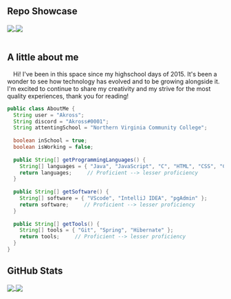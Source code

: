 <h2>Repo Showcase</h2>
<a href="https://github.com/akr0ss/kumiko-discord-bot">
  <img align="center" src="https://github-readme-stats-akr0ss.vercel.app/api/pin/?username=akr0ss&repo=kumiko-discord-bot&theme=discord_old_blurple"/>
</a>
<a href="https://github.com/akr0ss/fabric_dawn-hud">
  <img align="center" src="https://github-readme-stats-akr0ss.vercel.app/api/pin/?username=akr0ss&repo=fabric_dawn-hud&theme=discord_old_blurple"/>
</a>
<br></br>
<h2>A little about me</h2>
<p> &ensp;&ensp;Hi! I've been in this space since my highschool days of 2015. It's been a wonder to see how technology has evolved and to be growing alongside it. I'm excited to continue to share my creativity and my strive for the most quality experiences, thank you for reading!
</p>

```java
public class AboutMe {
  String user = "Akross";
  String discord = "Akross#0001";
  String attentingSchool = "Northern Virginia Community College";
  
  boolean inSchool = true;
  boolean isWorking = false;
  
  public String[] getProgrammingLanguages() {
    String[] languages = { "Java", "JavaScript", "C", "HTML", "CSS", "C#" };
    return languages;     // Proficient --> lesser proficiency
  }
  
  public String[] getSoftware() {
    String[] software = { "VScode", "IntelliJ IDEA", "pgAdmin" };
    return software;     // Proficient --> lesser proficiency
  }
  
  public String[] getTools() {
    String[] tools = { "Git", "Spring", "Hibernate" };
    return tools;     // Proficient --> lesser proficiency
  }
}
```

<h2>GitHub Stats</h2>
<a href="https://github.com/akr0ss/akr0ss">
<img align="center" src="https://github-readme-stats-akr0ss.vercel.app/api?username=akr0ss&hide=stars&show_icons=true&theme=discord_old_blurple"/>
  <img align="center" src="https://github-readme-stats-akr0ss.vercel.app/api/top-langs/?username=akr0ss&theme=discord_old_blurple"/>
</a>
